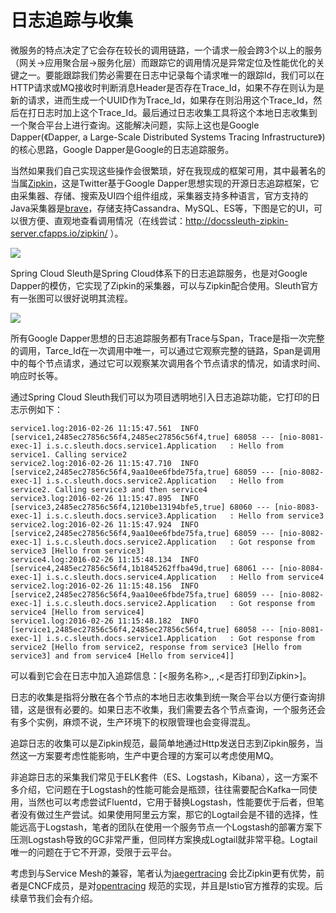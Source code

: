 # 日志追踪与收集

微服务的特点决定了它会存在较长的调用链路，一个请求一般会跨3个以上的服务（网关->应用聚合层->服务化层）而跟踪它的调用情况是异常定位及性能优化的关键之一。要能跟踪我们势必需要在日志中记录每个请求唯一的跟踪Id，我们可以在HTTP请求或MQ接收时判断消息Header是否存在Trace_Id，如果不存在则认为是新的请求，进而生成一个UUID作为Trace_Id，如果存在则沿用这个Trace_Id，然后在打日志时加上这个Trace_Id。最后通过日志收集工具将这个本地日志收集到一个聚合平台上进行查询。这能解决问题，实际上这也是Google Dapper(《Dapper, a Large-Scale Distributed Systems Tracing Infrastructure》)的核心思路，Google Dapper是Google的日志追踪服务。

当然如果我们自己实现这些操作会很繁琐，好在我现成的框架可用，其中最著名的当属[Zipkin](https://zipkin.io/)，这是Twitter基于Google Dapper思想实现的开源日志追踪框架，它由采集器、存储、搜索及UI四个组件组成，采集器支持多种语言，官方支持的Java采集器是[brave](https://github.com/openzipkin/brave)，存储支持Cassandra、MySQL、ES等，下图是它的UI，可以很方便、直观地查看调用情况（在线尝试：http://docssleuth-zipkin-server.cfapps.io/zipkin/ ）。

![](https://raw.githubusercontent.com/gudaoxuri/Microservices-Architecture/master/resources/images/ms-log-trace1.png?sanitize=true)

Spring Cloud Sleuth是Spring Cloud体系下的日志追踪服务，也是对Google Dapper的模仿，它实现了Zipkin的采集器，可以与Zipkin配合使用。Sleuth官方有一张图可以很好说明其流程。

![](https://raw.githubusercontent.com/gudaoxuri/Microservices-Architecture/master/resources/images/ms-log-trace2.png?sanitize=true)

所有Google Dapper思想的日志追踪服务都有Trace与Span，Trace是指一次完整的调用，Tarce_Id在一次调用中唯一，可以通过它观察完整的链路，Span是调用中的每个节点请求，通过它可以观察某次调用各个节点请求的情况，如请求时间、响应时长等。

通过Spring Cloud Sleuth我们可以为项目透明地引入日志追踪功能，它打印的日志示例如下：

    service1.log:2016-02-26 11:15:47.561  INFO [service1,2485ec27856c56f4,2485ec27856c56f4,true] 68058 --- [nio-8081-exec-1] i.s.c.sleuth.docs.service1.Application   : Hello from service1. Calling service2
    service2.log:2016-02-26 11:15:47.710  INFO [service2,2485ec27856c56f4,9aa10ee6fbde75fa,true] 68059 --- [nio-8082-exec-1] i.s.c.sleuth.docs.service2.Application   : Hello from service2. Calling service3 and then service4
    service3.log:2016-02-26 11:15:47.895  INFO [service3,2485ec27856c56f4,1210be13194bfe5,true] 68060 --- [nio-8083-exec-1] i.s.c.sleuth.docs.service3.Application   : Hello from service3
    service2.log:2016-02-26 11:15:47.924  INFO [service2,2485ec27856c56f4,9aa10ee6fbde75fa,true] 68059 --- [nio-8082-exec-1] i.s.c.sleuth.docs.service2.Application   : Got response from service3 [Hello from service3]
    service4.log:2016-02-26 11:15:48.134  INFO [service4,2485ec27856c56f4,1b1845262ffba49d,true] 68061 --- [nio-8084-exec-1] i.s.c.sleuth.docs.service4.Application   : Hello from service4
    service2.log:2016-02-26 11:15:48.156  INFO [service2,2485ec27856c56f4,9aa10ee6fbde75fa,true] 68059 --- [nio-8082-exec-1] i.s.c.sleuth.docs.service2.Application   : Got response from service4 [Hello from service4]
    service1.log:2016-02-26 11:15:48.182  INFO [service1,2485ec27856c56f4,2485ec27856c56f4,true] 68058 --- [nio-8081-exec-1] i.s.c.sleuth.docs.service1.Application   : Got response from service2 [Hello from service2, response from service3 [Hello from service3] and from service4 [Hello from service4]]

可以看到它会在日志中加入追踪信息：[<服务名称>,<TraceId>,<SpanId> ,<是否打印到Zipkin>]。

日志的收集是指将分散在各个节点的本地日志收集到统一聚合平台以方便行查询排错，这是很有必要的。如果日志不收集，我们需要去各个节点查询，一个服务还会有多个实例，麻烦不说，生产环境下的权限管理也会变得混乱。

追踪日志的收集可以是Zipkin规范，最简单地通过Http发送日志到Zipkin服务，当然这一方案要考虑性能影响，生产中更合理的方案可以考虑使用MQ。

非追踪日志的采集我们常见于ELK套件（ES、Logstash，Kibana），这一方案不多介绍，它问题在于Logstash的性能可能会是瓶颈，往往需要配合Kafka一同使用，当然也可以考虑尝试Fluentd，它用于替换Logstash，性能要优于后者，但笔者没有做过生产尝试。如果使用阿里云方案，那它的Logtail会是不错的选择，性能远高于Logstash，笔者的团队在使用一个服务节点一个Logstash的部署方案下压测Logstash导致的GC非常严重，但同样方案换成Logtail就非常平稳。Logtail唯一的问题在于它不开源，受限于云平台。

考虑到与Service Mesh的兼容，笔者认为[jaegertracing](https://www.jaegertracing.io/) 会比Zipkin更有优势，前者是CNCF成员，是对[opentracing](https://opentracing.io/) 规范的实现，并且是Istio官方推荐的实现。后续章节我们会有介绍。
